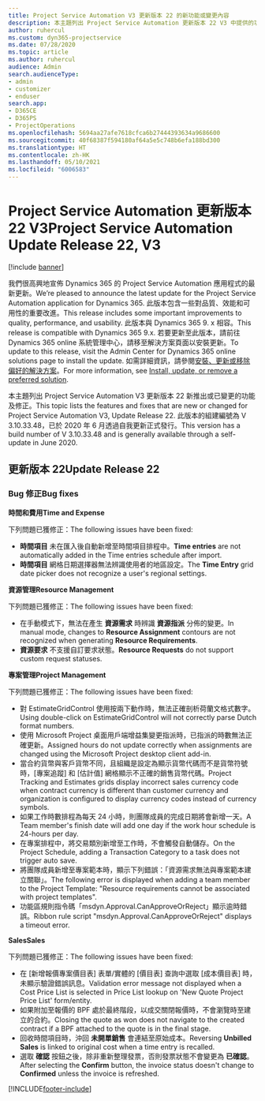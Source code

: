 ```yaml
---
title: Project Service Automation V3 更新版本 22 的新功能或變更內容
description: 本主題列出 Project Service Automation 更新版本 22 V3 中提供的功能和修正。
author: ruhercul
ms.custom: dyn365-projectservice
ms.date: 07/28/2020
ms.topic: article
ms.author: ruhercul
audience: Admin
search.audienceType:
- admin
- customizer
- enduser
search.app:
- D365CE
- D365PS
- ProjectOperations
ms.openlocfilehash: 5694aa27afe7618cfca6b27444393634a9686600
ms.sourcegitcommit: 40f68387f594180af64a5e5c748b6efa188bd300
ms.translationtype: HT
ms.contentlocale: zh-HK
ms.lasthandoff: 05/10/2021
ms.locfileid: "6006583"
---
```

# <a name="project-service-automation-update-release-22-v3"></a><span data-ttu-id="3d8b8-103">Project Service Automation 更新版本 22 V3</span><span class="sxs-lookup"><span data-stu-id="3d8b8-103">Project Service Automation Update Release 22, V3</span></span>

[!include [banner](../includes/psa-now-project-operations.md)]

<span data-ttu-id="3d8b8-104">我們很高興地宣佈 Dynamics 365 的 Project Service Automation 應用程式的最新更新。</span><span class="sxs-lookup"><span data-stu-id="3d8b8-104">We’re pleased to announce the latest update for the Project Service Automation application for Dynamics 365.</span></span> <span data-ttu-id="3d8b8-105">此版本包含一些對品質、效能和可用性的重要改進。</span><span class="sxs-lookup"><span data-stu-id="3d8b8-105">This release includes some important improvements to quality, performance, and usability.</span></span> <span data-ttu-id="3d8b8-106">此版本與 Dynamics 365 9. x 相容。</span><span class="sxs-lookup"><span data-stu-id="3d8b8-106">This release is compatible with Dynamics 365 9.x.</span></span> <span data-ttu-id="3d8b8-107">若要更新至此版本，請前往 Dynamics 365 online 系統管理中心，請移至解決方案頁面以安裝更新。</span><span class="sxs-lookup"><span data-stu-id="3d8b8-107">To update to this release, visit the Admin Center for Dynamics 365 online solutions page to install the update.</span></span> <span data-ttu-id="3d8b8-108">如需詳細資訊，請參閱[安裝、更新或移除偏好的解決方案](/power-platform/admin/install-remove-preferred-solution)。</span><span class="sxs-lookup"><span data-stu-id="3d8b8-108">For more information, see [Install, update, or remove a preferred solution](/power-platform/admin/install-remove-preferred-solution).</span></span>

<span data-ttu-id="3d8b8-109">本主題列出 Project Service Automation V3 更新版本 22 新推出或已變更的功能及修正。</span><span class="sxs-lookup"><span data-stu-id="3d8b8-109">This topic lists the features and fixes that are new or changed for Project Service Automation V3, Update Release 22.</span></span> <span data-ttu-id="3d8b8-110">此版本的組建編號為 V 3.10.33.48，已於 2020 年 6 月透過自我更新正式發行。</span><span class="sxs-lookup"><span data-stu-id="3d8b8-110">This version has a build number of V 3.10.33.48 and is generally available through a self-update in June 2020.</span></span>

## <a name="update-release-22"></a><span data-ttu-id="3d8b8-111">更新版本 22</span><span class="sxs-lookup"><span data-stu-id="3d8b8-111">Update Release 22</span></span>

### <a name="bug-fixes"></a><span data-ttu-id="3d8b8-112">Bug 修正</span><span class="sxs-lookup"><span data-stu-id="3d8b8-112">Bug fixes</span></span>



<span data-ttu-id="3d8b8-113">**時間和費用**</span><span class="sxs-lookup"><span data-stu-id="3d8b8-113">**Time and Expense**</span></span>

<span data-ttu-id="3d8b8-114">下列問題已獲修正：</span><span class="sxs-lookup"><span data-stu-id="3d8b8-114">The following issues have been fixed:</span></span>

- <span data-ttu-id="3d8b8-115">**時間項目** 未在匯入後自動新增至時間項目排程中。</span><span class="sxs-lookup"><span data-stu-id="3d8b8-115">**Time entries** are not automatically added in the Time entries schedule after import.</span></span>
- <span data-ttu-id="3d8b8-116">**時間項目** 網格日期選擇器無法辨識使用者的地區設定。</span><span class="sxs-lookup"><span data-stu-id="3d8b8-116">The **Time Entry** grid date picker does not recognize a user's regional settings.</span></span>

<span data-ttu-id="3d8b8-117">**資源管理**</span><span class="sxs-lookup"><span data-stu-id="3d8b8-117">**Resource Management**</span></span>

<span data-ttu-id="3d8b8-118">下列問題已獲修正：</span><span class="sxs-lookup"><span data-stu-id="3d8b8-118">The following issues have been fixed:</span></span>

- <span data-ttu-id="3d8b8-119">在手動模式下，無法在產生 **資源需求** 時辨識 **資源指派** 分佈的變更。</span><span class="sxs-lookup"><span data-stu-id="3d8b8-119">In manual mode, changes to **Resource Assignment** contours are not recognized when generating **Resource Requirements**.</span></span>
- <span data-ttu-id="3d8b8-120">**資源要求** 不支援自訂要求狀態。</span><span class="sxs-lookup"><span data-stu-id="3d8b8-120">**Resource Requests** do not support custom request statuses.</span></span>

<span data-ttu-id="3d8b8-121">**專案管理**</span><span class="sxs-lookup"><span data-stu-id="3d8b8-121">**Project Management**</span></span>

<span data-ttu-id="3d8b8-122">下列問題已獲修正：</span><span class="sxs-lookup"><span data-stu-id="3d8b8-122">The following issues have been fixed:</span></span>

- <span data-ttu-id="3d8b8-123">對 EstimateGridControl 使用按兩下動作時，無法正確剖析荷蘭文格式數字。</span><span class="sxs-lookup"><span data-stu-id="3d8b8-123">Using double-click on EstimateGridControl will not correctly parse Dutch format numbers.</span></span>
- <span data-ttu-id="3d8b8-124">使用 Microsoft Project 桌面用戶端增益集變更指派時，已指派的時數無法正確更新。</span><span class="sxs-lookup"><span data-stu-id="3d8b8-124">Assigned hours do not update correctly when assignments are changed using the Microsoft Project desktop client add-in.</span></span>
- <span data-ttu-id="3d8b8-125">當合約貨幣與客戶貨幣不同，且組織是設定為顯示貨幣代碼而不是貨幣符號時，[專案追蹤] 和 [估計值] 網格顯示不正確的銷售貨幣代碼。</span><span class="sxs-lookup"><span data-stu-id="3d8b8-125">Project Tracking and Estimates grids display incorrect sales currency code when contract currency is different than customer currency and organization is configured to display currency codes instead of currency symbols.</span></span>
- <span data-ttu-id="3d8b8-126">如果工作時數排程為每天 24 小時，則團隊成員的完成日期將會新增一天。</span><span class="sxs-lookup"><span data-stu-id="3d8b8-126">A Team member's finish date will add one day if the work hour schedule is 24-hours per day.</span></span>
- <span data-ttu-id="3d8b8-127">在專案排程中，將交易類別新增至工作時，不會觸發自動儲存。</span><span class="sxs-lookup"><span data-stu-id="3d8b8-127">On the Project Schedule, adding a Transaction Category to a task does not trigger auto save.</span></span>
- <span data-ttu-id="3d8b8-128">將團隊成員新增至專案範本時，顯示下列錯誤：「資源需求無法與專案範本建立關聯」。</span><span class="sxs-lookup"><span data-stu-id="3d8b8-128">The following error is displayed when adding a team member to the Project Template: "Resource requirements cannot be associated with project templates".</span></span> 
- <span data-ttu-id="3d8b8-129">功能區規則指令碼「msdyn.Approval.CanApproveOrReject」顯示逾時錯誤。</span><span class="sxs-lookup"><span data-stu-id="3d8b8-129">Ribbon rule script "msdyn.Approval.CanApproveOrReject" displays a timeout error.</span></span>

<span data-ttu-id="3d8b8-130">**Sales**</span><span class="sxs-lookup"><span data-stu-id="3d8b8-130">**Sales**</span></span>

<span data-ttu-id="3d8b8-131">下列問題已獲修正：</span><span class="sxs-lookup"><span data-stu-id="3d8b8-131">The following issues have been fixed:</span></span>

- <span data-ttu-id="3d8b8-132">在 [新增報價專案價目表] 表單/實體的 [價目表] 查詢中選取 [成本價目表] 時，未顯示驗證錯誤訊息。</span><span class="sxs-lookup"><span data-stu-id="3d8b8-132">Validation error message not displayed when a Cost Price List is selected in Price List lookup on 'New Quote Project Price List' form/entity.</span></span>
- <span data-ttu-id="3d8b8-133">如果附加至報價的 BPF 處於最終階段，以成交關閉報價時，不會瀏覽時至建立的合約。</span><span class="sxs-lookup"><span data-stu-id="3d8b8-133">Closing the quote as won does not navigate to the created contract if a BPF attached to the quote is in the final stage.</span></span>
- <span data-ttu-id="3d8b8-134">回收時間項目時，沖回 **未開單銷售** 會連結至原始成本。</span><span class="sxs-lookup"><span data-stu-id="3d8b8-134">Reversing **Unbilled Sales** is linked to original cost when a time entry is recalled.</span></span>
- <span data-ttu-id="3d8b8-135">選取 **確認** 按鈕之後，除非重新整理發票，否則發票狀態不會變更為 **已確認**。</span><span class="sxs-lookup"><span data-stu-id="3d8b8-135">After selecting the **Confirm** button, the invoice status doesn't change to **Confirmed** unless the invoice is refreshed.</span></span>


[!INCLUDE[footer-include](../includes/footer-banner.md)]